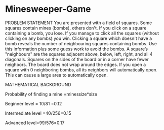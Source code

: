 # Minesweeper-Game

PROBLEM STATEMENT
You are presented with a field of squares. Some squares contain mines (bombs), others don't. 
If you click on a square containing a bomb, you lose. 
If you manage to click all the squares (without clicking on any bombs) you win.
Clicking a square which doesn't have a bomb reveals the number of neighbouring squares containing bombs. 
Use this information plus some guess work to avoid the bombs. 
A square’s "neighbours" are the squares adjacent above, below, left, right, and all 4 diagonals. 
Squares on the sides of the board or in a corner have fewer neighbors. The board does not wrap around the edges.
If you open a square with 0 neighboring bombs, all its neighbors will automatically open. 
This can cause a large area to automatically open.

MATHEMATICAL BACKGROUND

Probability of finding a mine =minessize*size

Beginner  level = 10/81 =0.12

Intermediate level =40/256=0.15

Advanced level=99/576=0.17
